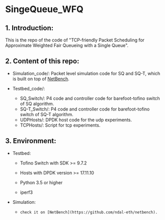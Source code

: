 # SingeQueue_WFQ

## 1. Introduction:

This is the repo of the code of "TCP-friendly Packet Scheduling for Approximate Weighted Fair Queueing with a Single Queue".

## 2. Content of this repo:

- Simulation_code/:  Packet level simulation code for SQ and SQ-T, which is built on top of [NetBench](https://github.com/ndal-eth/netbench).

- Testbed_code/:
  - SQ_Switch/:  P4 code and controller code for barefoot-tofino switch of SQ algorithm.
  - SQ-T_Switch/:   P4 code and controller code for barefoot-tofino switch of SQ-T algorithm.
  - UDPHosts/:  DPDK host code for the udp experiments.
  - TCPHosts/:   Script for tcp experiments.

## 3. Environment:
- Testbed:

  - Tofino Switch with SDK >= 9.7.2	

  - Hosts with DPDK version >= 17.11.10

  - Python 3.5 or higher

  - iperf3
- Simulation:
  - 	check it on [NetBench](https://github.com/ndal-eth/netbench).
